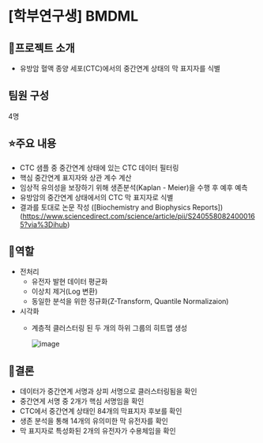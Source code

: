 # [학부연구생] BMDML

## 📕프로젝트 소개
- 유방암 혈액 종양 세포(CTC)에서의 중간연계 상태의 막 표지자를 식별
  
## 팀원 구성

4명

## ⭐주요 내용

- CTC 샘플 중 중간연계 상태에 있는 CTC 데이터 필터링
- 핵심 중간연계 표지자와 상관 계수 계산
- 임상적 유의성을 보장하기 위해 생존분석(Kaplan - Meier)을 수행 후 예후 예측
- 유방암의 중간연계 상태에서의 CTC 막 표지자로 식별
- 결과를 토대로 논문 작성 ([Biochemistry and Biophysics Reports])(https://www.sciencedirect.com/science/article/pii/S2405580824000165?via%3Dihub)
  
## 👤역할
- 전처리
  - 유전자 발현 데이터 평균화
  - 이상치 제거(Log 변환)
  - 동일한 분석을 위한 정규화(Z-Transform, Quantile Normalizaion)
- 시각화
  - 계층적 클러스터링 된 두 개의 하위 그룹의 히트맵 생성
 
    ![image](https://github.com/dbfla3831/portfolio/assets/80940143/fc22fa94-eb12-4006-b81e-5a3ba57314a9)


## 🧩결론
- 데이터가 중간연계 서명과 상피 서명으로 클러스터링됨을 확인
- 중간연게 서명 중 2개가 핵심 서명임을 확인
- CTC에서 중간연계 상태인 84개의 막표지자 후보를 확인
- 생존 분석을 통해 14개의 유의미한 막 유전자를 확인
- 막 표지자로 특성화된 2개의 유전자가 수용체임을 확인
